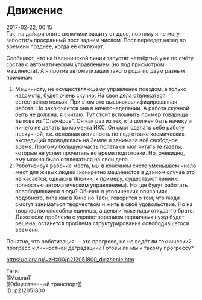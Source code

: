Движение
=========

   
 2017-02-22, 00:15   
  Так, на дайари опять включили защиту от ддос, поэтому я не могу запостить просранный пост задним числом. Пост переедет назад во времени позднее, когда её отключат.   
   
 Сообщают, что на Калининской линии запустят четвёртый уже по счёту состав с автоматическим управлением (но под присмотром машиниста). А я против автоматизации такого рода по двум разным причинам:   
 1. Машинисту, не осуществляющему управление поездом, а только надсмотр, будет очень скучно. На свои дела отвлекаться естественно нельзя. При этом это высококвалифицированная работа. Но заключается она в ничегонеделании. А работа скучной быть не должна, я считаю. Тут стоит вспомнить пример товарища Быкова из "Стажёров". Он как раз из тех, кто должен быть начеку и ничего не делать до момента ИКС. Он смог сделать себе работу нескучной, т.к. основная активность по подготовке космических экспедиций проводилась на Земле и занимала всё свободное время. Поэтому большую часть полёта он мог читать те газеты, которые не успел прочитать во время подготовки. Но, очевидно, ему можно было отвлекаться на свои дела.   
 2. Роботизируя рабочие места, мы в конечном счёте уменьшаем число мест для живых людей (конкретно машинистов в данном случае это не касается, однако в Японии, к примеру, существуют линии с полностью автоматическим управлением). Но где будут работать освободившиеся люди? Обычно в утопических описаниях подобного, типа как в Кино но Таби, говорится о том, что люди смогут заниматься творчеством и жить в своё удовольствие. Но на творчество способны единицы, а деньги тоже надо откуда-то брать. Даже если проблема с удовлетворением первичных нужд будет решена, останется проблема структурирования освободившегося времени.   
   
 Понятно, что роботизация -- это прогресс, но не ведёт ли технический прогресс к личностной деградации? Готовы ли мы к такому прогрессу?   
    
 <https://diary.ru/~zHz00/p212051800_dvizhenie.htm>   
   
 Теги:   
 [[Мысли]]   
 [[Общественный транспорт]]   
 ID: p212051800